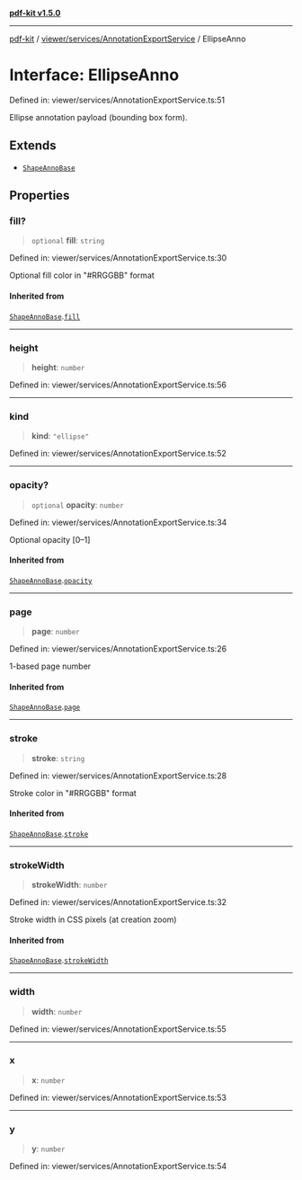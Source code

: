 [**pdf-kit v1.5.0**](../../../../README.md)

***

[pdf-kit](../../../../modules.md) / [viewer/services/AnnotationExportService](../README.md) / EllipseAnno

# Interface: EllipseAnno

Defined in: viewer/services/AnnotationExportService.ts:51

Ellipse annotation payload (bounding box form).

## Extends

- [`ShapeAnnoBase`](ShapeAnnoBase.md)

## Properties

### fill?

> `optional` **fill**: `string`

Defined in: viewer/services/AnnotationExportService.ts:30

Optional fill color in "#RRGGBB" format

#### Inherited from

[`ShapeAnnoBase`](ShapeAnnoBase.md).[`fill`](ShapeAnnoBase.md#fill)

***

### height

> **height**: `number`

Defined in: viewer/services/AnnotationExportService.ts:56

***

### kind

> **kind**: `"ellipse"`

Defined in: viewer/services/AnnotationExportService.ts:52

***

### opacity?

> `optional` **opacity**: `number`

Defined in: viewer/services/AnnotationExportService.ts:34

Optional opacity [0–1]

#### Inherited from

[`ShapeAnnoBase`](ShapeAnnoBase.md).[`opacity`](ShapeAnnoBase.md#opacity)

***

### page

> **page**: `number`

Defined in: viewer/services/AnnotationExportService.ts:26

1-based page number

#### Inherited from

[`ShapeAnnoBase`](ShapeAnnoBase.md).[`page`](ShapeAnnoBase.md#page)

***

### stroke

> **stroke**: `string`

Defined in: viewer/services/AnnotationExportService.ts:28

Stroke color in "#RRGGBB" format

#### Inherited from

[`ShapeAnnoBase`](ShapeAnnoBase.md).[`stroke`](ShapeAnnoBase.md#stroke)

***

### strokeWidth

> **strokeWidth**: `number`

Defined in: viewer/services/AnnotationExportService.ts:32

Stroke width in CSS pixels (at creation zoom)

#### Inherited from

[`ShapeAnnoBase`](ShapeAnnoBase.md).[`strokeWidth`](ShapeAnnoBase.md#strokewidth)

***

### width

> **width**: `number`

Defined in: viewer/services/AnnotationExportService.ts:55

***

### x

> **x**: `number`

Defined in: viewer/services/AnnotationExportService.ts:53

***

### y

> **y**: `number`

Defined in: viewer/services/AnnotationExportService.ts:54
